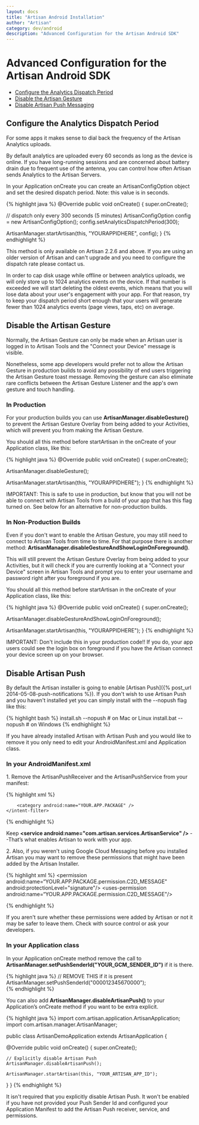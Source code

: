```yaml
---
layout: docs
title: "Artisan Android Installation"
author: "Artisan"
category: dev/android
description: "Advanced Configuration for the Artisan Android SDK"
---
```


# Advanced Configuration for the Artisan Android SDK

<ul>
  <li><a href="#configure-analytics-dispatch">Configure the Analytics Dispatch Period</a></li>
  <li><a href="#disable-the-artisan-gesture">Disable the Artisan Gesture</a></li>
  <li><a href="#disable-artisan-push">Disable Artisan Push Messaging</a></li>
</ul>

## Configure the Analytics Dispatch Period

For some apps it makes sense to dial back the frequency of the Artisan Analytics uploads.

By default analytics are uploaded every 60 seconds as long as the device is online. If you have long-running sessions and are concerned about battery drain due to frequent use of the antenna, you can control how often Artisan sends Analytics to the Artisan Servers.

In your Application onCreate you can create an ArtisanConfigOption object and set the desired dispatch period. Note: this value is in seconds.

{% highlight java %}
@Override
public void onCreate() {
  super.onCreate();

  // dispatch only every 300 seconds (5 minutes)
  ArtisanConfigOption config = new ArtisanConfigOption();
  config.setAnalyticsDispatchPeriod(300);

  ArtisanManager.startArtisan(this, "YOURAPPIDHERE", config);
}
{% endhighlight %}

<div class="note note-important">
  <p>This method is only available on Artisan 2.2.6 and above. If you are using an older version of Artisan and can't upgrade and you need to configure the dispatch rate please contact us.</p>
</div>

<div class="note note-hint">
  <p>In order to cap disk usage while offline or between analytics uploads, we will only store up to 1024 analytics events on the device. If that number is exceeded we will start deleting the oldest events, which means that you will lose data about your user's engagement with your app. For that reason, try to keep your dispatch period short enough that your users will generate fewer than 1024 analytics events (page views, taps, etc) on average.</p>
</div>

## Disable the Artisan Gesture

Normally, the Artisan Gesture can only be made when an Artisan user is logged in to Artisan Tools and the "Connect your Device" message is visible.

Nonetheless, some app developers would prefer not to allow the Artisan Gesture in production builds to avoid any possibility of end users triggering the Artisan Gesture toast message. Removing the gesture can also eliminate rare conflicts between the Artisan Gesture Listener and the app's own gesture and touch handling.

### In Production

For your production builds you can use **ArtisanManager.disableGesture()** to prevent the Artisan Gesture Overlay from being added to your Activities, which will prevent you from making the Artisan Gesture.

You should all this method before startArtisan in the onCreate of your Application class, like this:

{% highlight java %}
@Override
public void onCreate() {
  super.onCreate();

  ArtisanManager.disableGesture();

  ArtisanManager.startArtisan(this, "YOURAPPIDHERE");
}
{% endhighlight %}


<div class="note note-hint">
  <p>IMPORTANT: This is safe to use in production, but know that you will not be able to connect with Artisan Tools from a build of your app that has this flag turned on. See below for an alternative for non-production builds.</p>
</div>

### In Non-Production Builds

Even if you don't want to enable the Artisan Gesture, you may still need to connect to Artisan Tools from time to time. For that purpose there is another method: **ArtisanManager.disableGestureAndShowLoginOnForeground()**.

This will still prevent the Artisan Gesture Overlay from being added to your Activities, but it will check if you are currently looking at a "Connect your Device" screen in Artisan Tools and prompt you to enter your username and password right after you foreground if you are.

You should all this method before startArtisan in the onCreate of your Application class, like this:

{% highlight java %}
@Override
public void onCreate() {
  super.onCreate();

  ArtisanManager.disableGestureAndShowLoginOnForeground();

  ArtisanManager.startArtisan(this, "YOURAPPIDHERE");
}
{% endhighlight %}

<div class="note note-important">
  <p>IMPORTANT: Don't include this in your production code!! If you do, your app users could see the login box on foreground if you have the Artisan connect your device screen up on your browser.</p>
</div>

## Disable Artisan Push

By default the Artisan installer is going to enable [Artisan Push]({% post_url 2014-05-08-push-notifications %}). If you don't wish to use Artisan Push and you haven't installed yet you can simply install with the --nopush flag like this:

{% highlight bash %}
install.sh --nopush  # on Mac or Linux
install.bat --nopush  # on Windows
{% endhighlight %}

If you have already installed Artisan with Artisan Push and you would like to remove it you only need to edit your AndroidManifest.xml and Application class.

### In your AndroidManifest.xml

1\. Remove the ArtisanPushReceiver and the ArtisanPushService from your manifest:

{% highlight xml %}
<receiver android:name="com.artisan.push.ArtisanPushReceiver"
    android:permission="com.google.android.c2dm.permission.SEND" >
    <intent-filter>
        <action android:name="com.google.android.c2dm.intent.RECEIVE" />

        <category android:name="YOUR.APP.PACKAGE" />
    </intent-filter>
</receiver>
<service android:name="com.artisan.push.ArtisanPushService" />
{% endhighlight %}

<div class="note note-important">
<p>Keep <strong>&lt;service android:name="com.artisan.services.ArtisanService" /&gt;</strong> --That’s what enables Artisan to work with your app.</p>
</div>

2\. Also, if you weren't using Google Cloud Messaging before you installed Artisan you may want to remove these permissions that might have been added by the Artisan Installer.

{% highlight xml %}
<permission android:name=“YOUR.APP.PACKAGE.permission.C2D_MESSAGE" android:protectionLevel="signature"/>
<uses-permission android:name=“YOUR.APP.PACKAGE.permission.C2D_MESSAGE"/>
<uses-permission android:name="android.permission.WAKE_LOCK"/>
<uses-permission android:name="com.google.android.c2dm.permission.RECEIVE"/>

<meta-data android:name="com.google.android.gms.version" android:value="@integer/google_play_services_version" />
{% endhighlight %}

<div class="note note-hint">
  <p>If you aren't sure whether these permissions were added by Artisan or not it may be safer to leave them. Check with source control or ask your developers.</p>
</div>

### In your Application class

In your Application onCreate method remove the call to **ArtisanManager.setPushSenderId("YOUR_GCM_SENDER_ID")** if it is there.

{% highlight java %}
// REMOVE THIS if it is present
ArtisanManager.setPushSenderId("000012345670000");  
{% endhighlight %}

You can also add **ArtisanManager.disableArtisanPush()** to your Application’s onCreate method if you want to be extra explicit.

{% highlight java %}
import com.artisan.application.ArtisanApplication;
import com.artisan.manager.ArtisanManager;

public class ArtisanDemoApplication extends ArtisanApplication {

  @Override
  public void onCreate() {
    super.onCreate();

    // Explicitly disable Artisan Push
    ArtisanManager.disableArtisanPush();

    ArtisanManager.startArtisan(this, "YOUR_ARTISAN_APP_ID");
  }
}
{% endhighlight %}

<div class="note note-hint">
  <p>It isn't required that you explicitly disable Artisan Push. It won't be enabled if you have not provided your Push Sender Id and configured your Application Manifest to add the Artisan Push receiver, service, and permissions.</p>
</div>
